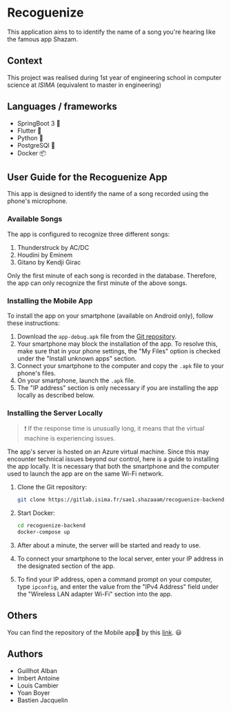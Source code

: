 # Recoguenize

This application aims to to identify the name of a song you're hearing like the famous app Shazam.

## Context

This project was realised during 1st year of engineering school in computer science at *ISIMA* (equivalent to master in engineering)

## Languages / frameworks

- SpringBoot 3 🍃
- Flutter 📱
- Python 🐍
- PostgreSQl 💾
- Docker 📦

## User Guide for the Recoguenize App

This app is designed to identify the name of a song recorded using the phone's microphone.

### Available Songs

The app is configured to recognize three different songs:

1. Thunderstruck by AC/DC
2. Houdini by Eminem
3. Gitano by Kendji Girac

Only the first minute of each song is recorded in the database. Therefore, the app can only recognize the first minute of the above songs.

### Installing the Mobile App

To install the app on your smartphone (available on Android only), follow these instructions:

1. Download the `app-debug.apk` file from the [Git repository](https://gitlab.isima.fr/sae1.shazaaam/recoguenize-backend).
2. Your smartphone may block the installation of the app. To resolve this, make sure that in your phone settings, the "My Files" option is checked under the "Install unknown apps" section.
3. Connect your smartphone to the computer and copy the `.apk` file to your phone's files.
4. On your smartphone, launch the `.apk` file.
5. The "IP address" section is only necessary if you are installing the app locally as described below.

### Installing the Server Locally

> :exclamation: If the response time is unusually long, it means that the virtual machine is experiencing issues.

The app's server is hosted on an Azure virtual machine. Since this may encounter technical issues beyond our control, here is a guide to installing the app locally. It is necessary that both the smartphone and the computer used to launch the app are on the same Wi-Fi network.

1. Clone the Git repository:

    ```bash
    git clone https://gitlab.isima.fr/sae1.shazaaam/recoguenize-backend.git
    ```

2. Start Docker:

    ```bash
    cd recoguenize-backend
    docker-compose up 
    ```

3. After about a minute, the server will be started and ready to use.

4. To connect your smartphone to the local server, enter your IP address in the designated section of the app.

5. To find your IP address, open a command prompt on your computer, type `ipconfig`, and enter the value from the "IPv4 Address" field under the "Wireless LAN adapter Wi-Fi" section into the app.

## Others

You can find the repository of the Mobile app📲 by this [link](https://github.com/Basuw/Recoguenize-App). 😃

## Authors

- Guillhot Alban
- Imbert Antoine
- Louis Cambier
- Yoan Boyer
- Bastien Jacquelin
